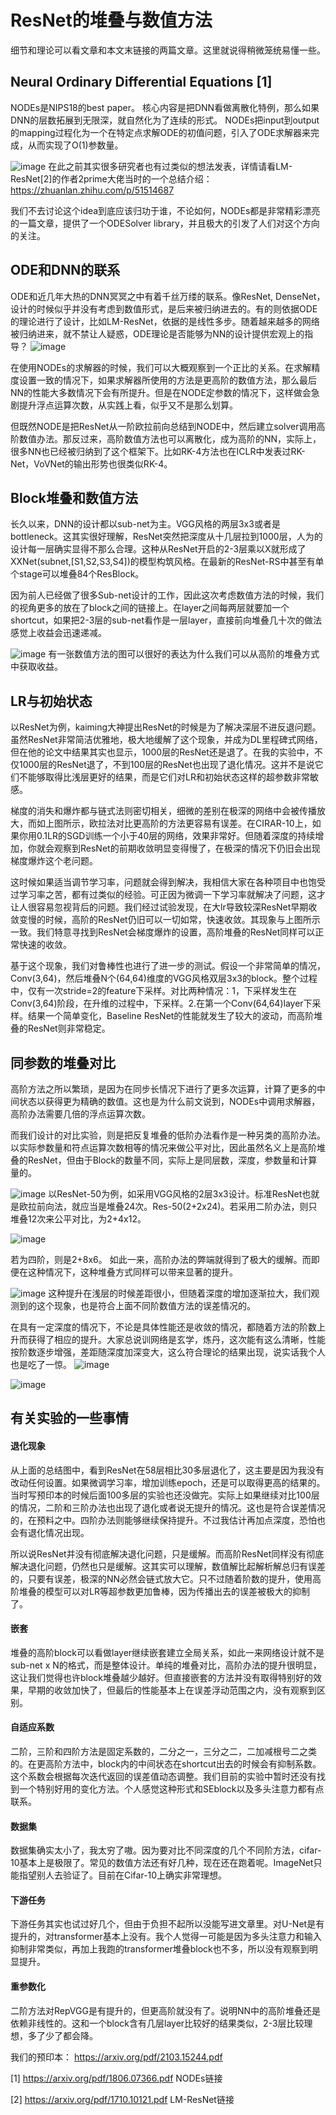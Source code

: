 # ResNet的堆叠与数值方法

细节和理论可以看文章和本文末链接的两篇文章。这里就说得稍微笼统易懂一些。

## Neural Ordinary Differential Equations [1]
NODEs是NIPS18的best paper。 核心内容是把DNN看做离散化特例，那么如果DNN的层数拓展到无限深，就自然化为了连续的形式。
NODEs把input到output的mapping过程化为一个在特定点求解ODE的初值问题，引入了ODE求解器来完成，从而实现了O(1)参数量。

![image](https://user-images.githubusercontent.com/15451867/114329774-31940900-9b7b-11eb-9e0e-21f91e8d872a.png)
在此之前其实很多研究者也有过类似的想法发表，详情请看LM-ResNet[2]的作者2prime大佬当时的一个总结介绍：https://zhuanlan.zhihu.com/p/51514687

我们不去讨论这个idea到底应该归功于谁，不论如何，NODEs都是非常精彩漂亮的一篇文章，提供了一个ODESolver library，并且极大的引发了人们对这个方向的关注。

## ODE和DNN的联系
ODE和近几年大热的DNN冥冥之中有着千丝万缕的联系。像ResNet, DenseNet，设计的时候似乎并没有考虑到数值形式，是后来被归纳进去的。有的则依据ODE的理论进行了设计，比如LM-ResNet，依据的是线性多步。随着越来越多的网络被归纳进来，就不禁让人疑惑，ODE理论是否能够为NN的设计提供宏观上的指导？
![image](https://user-images.githubusercontent.com/15451867/114330535-e24ed800-9b7c-11eb-91f7-8feca3fb2b8b.png)

在使用NODEs的求解器的时候，我们可以大概观察到一个正比的关系。在求解精度设置一致的情况下，如果求解器所使用的方法是更高阶的数值方法，那么最后NN的性能大多数情况下会有所提升。但是在NODE定参数的情况下，这样做会急剧提升浮点运算次数，从实践上看，似乎又不是那么划算。

但既然NODE是把ResNet从一阶欧拉前向总结到NODE中，然后建立solver调用高阶数值办法。那反过来，高阶数值方法也可以离散化，成为高阶的NN，实际上，很多NN也已经被归纳到了这个框架下。比如RK-4方法也在ICLR中发表过RK-Net，VoVNet的输出形势也很类似RK-4。

## Block堆叠和数值方法
长久以来，DNN的设计都以sub-net为主。VGG风格的两层3x3或者是bottleneck。这其实很好理解，ResNet突然把深度从十几层拉到1000层，人为的设计每一层确实显得不那么合理。这种从ResNet开启的2-3层乘以X就形成了XXNet(subnet,[S1,S2,S3,S4])的模型构筑风格。在最新的ResNet-RS中甚至有单个stage可以堆叠84个ResBlock。

因为前人已经做了很多Sub-net设计的工作，因此这次考虑数值方法的时候，我们的视角更多的放在了block之间的链接上。在layer之间每两层就要加一个shortcut，如果把2-3层的sub-net看作是一层layer，直接前向堆叠几十次的做法感觉上收益会迅速递减。

![image](https://user-images.githubusercontent.com/15451867/114331966-25f71100-9b80-11eb-9b5d-bf470a3fc51d.png)
有一张数值方法的图可以很好的表达为什么我们可以从高阶的堆叠方式中获取收益。

## LR与初始状态
以ResNet为例，kaiming大神提出ResNet的时候是为了解决深层不进反退问题。虽然ResNet非常简洁优雅地，极大地缓解了这个现象，并成为DL里程碑式网络，但在他的论文中结果其实也显示，1000层的ResNet还是退了。在我的实验中，不仅1000层的ResNet退了，不到100层的ResNet也出现了退化情况。这并不是说它们不能够取得比浅层更好的结果，而是它们对LR和初始状态这样的超参数非常敏感。

梯度的消失和爆炸都与链式法则密切相关，细微的差别在极深的网络中会被传播放大，而如上图所示，欧拉法对比更高阶的方法更容易有误差。在CIRAR-10上，如果你用0.1LR的SGD训练一个小于40层的网络，效果非常好。但随着深度的持续增加，你就会观察到ResNet的前期收敛明显变得慢了，在极深的情况下仍旧会出现梯度爆炸这个老问题。

这时候如果适当调节学习率，问题就会得到解决，我相信大家在各种项目中也饱受过学习率之苦，都有过类似的经验。可正因为微调一下学习率就解决了问题，这才让人很容易忽视背后的问题。我们经过试验发现，在大lr导致较深ResNet早期收敛变慢的时候，高阶的ResNet仍旧可以一切如常，快速收敛。其现象与上图所示一致。我们特意寻找到ResNet会梯度爆炸的设置，高阶堆叠的ResNet同样可以正常快速的收敛。

基于这个现象，我们对鲁棒性也进行了进一步的测试。假设一个非常简单的情况，Conv(3,64)，然后堆叠N个(64,64)维度的VGG风格双层3x3的block。整个过程中，仅有一次stride=2的feature下采样。对比两种情况：1，下采样发生在Conv(3,64)阶段，在升维的过程中，下采样。2.在第一个Conv(64,64)layer下采样。结果一个简单变化，Baseline ResNet的性能就发生了较大的波动，而高阶堆叠的ResNet则非常稳定。

## 同参数的堆叠对比
高阶方法之所以繁琐，是因为在同步长情况下进行了更多次运算，计算了更多的中间状态以获得更为精确的数值。这也是为什么前文说到，NODEs中调用求解器，高阶办法需要几倍的浮点运算次数。

而我们设计的对比实验，则是把反复堆叠的低阶办法看作是一种另类的高阶办法。以实际参数量和符点运算次数相等的情况来做公平对比，因此虽然名义上是高阶堆叠的ResNet，但由于Block的数量不同，实际上是同层数，深度，参数量和计算量的。

![image](https://user-images.githubusercontent.com/15451867/114336096-2ea01500-9b89-11eb-822b-53acdefc1abe.png)
以ResNet-50为例，如采用VGG风格的2层3x3设计。标准ResNet也就是欧拉前向法，就应当是堆叠24次。Res-50(2+2x24)。若采用二阶办法，则只堆叠12次来公平对比，为2+4x12。

![image](https://user-images.githubusercontent.com/15451867/114336107-35c72300-9b89-11eb-8a85-27ecfdd3bdd4.png)

若为四阶，则是2+8x6。 如此一来，高阶办法的弊端就得到了极大的缓解。而即便在这种情况下，这种堆叠方式同样可以带来显著的提升。

![image](https://user-images.githubusercontent.com/15451867/114335973-ebde3d00-9b88-11eb-850b-4082680acd54.png)
这种提升在浅层的时候差距很小，但随着深度的增加逐渐拉大，我们观测到的这个现象，也是符合上面不同阶数值方法的误差情况的。

在具有一定深度的情况下，不论是具体性能还是收敛的情况，都随着方法的阶数上升而获得了相应的提升。大家总说训网络是玄学，炼丹，这次能有这么清晰，性能按阶数逐步增强，差距随深度加深变大，这么符合理论的结果出现，说实话我个人也是吃了一惊。
![image](https://user-images.githubusercontent.com/15451867/114336255-7d4daf00-9b89-11eb-8115-65d8310da847.png)

![image](https://user-images.githubusercontent.com/15451867/114336500-1f6d9700-9b8a-11eb-93b3-34f929856cef.png)

## 有关实验的一些事情

#### 退化现象
从上面的总结图中，看到ResNet在58层相比30多层退化了，这主要是因为我没有改动任何设置。如果微调学习率，增加训练epoch，还是可以取得更高的结果的。当时写预印本的时候后面100多层的实验也还没做完。实际上如果继续对比100层的情况，二阶和三阶办法也出现了退化或者说无提升的情况。这也是符合误差情况的，在预料之中。四阶办法则能够继续保持提升。不过我估计再加点深度，恐怕也会有退化情况出现。

所以说ResNet并没有彻底解决退化问题，只是缓解。而高阶ResNet同样没有彻底解决退化问题，仍然也只是缓解。这其实可以理解，数值解比起解析解总归有误差的，只要有误差，极深的NN必然会链式放大它。只不过随着阶数的提升，使用高阶堆叠的模型可以对LR等超参数更加鲁棒，因为传播出去的误差被极大的抑制了。

#### 嵌套
堆叠的高阶block可以看做layer继续嵌套建立全局关系，如此一来网络设计就不是sub-net x N的格式，而是整体设计。单纯的堆叠对比，高阶办法的提升很明显，这让我们觉得也许block堆叠越少越好。但直接嵌套的方法并没有取得特别好的效果，早期的收敛加快了，但最后的性能基本上在误差浮动范围之内，没有观察到区别。

#### 自适应系数
二阶，三阶和四阶方法是固定系数的，二分之一，三分之二，二加减根号二之类的。在更高阶方法中，block内的中间状态在shortcut出去的时候会有抑制系数。这个系数会根据每次迭代返回的误差值动态调整。我们目前的实验中暂时还没有找到一个特别好用的变化方法。个人感觉这种形式和SEblock以及多头注意力都有点联系。

#### 数据集
数据集确实太小了，我太穷了嗷。因为要对比不同深度的几个不同阶方法，cifar-10基本上是极限了。常见的数值方法还有好几种，现在还在跑着呢。ImageNet只能指望别人去验证了。目前在Cifar-10上确实非常理想。

#### 下游任务
下游任务其实也试过好几个，但由于负担不起所以没能写进文章里。对U-Net是有提升的，对transformer基本上没有。我个人觉得一可能是因为多头注意力和输入抑制非常类似，再加上我跑的transformer堆叠block也不多，所以没有观察到明显提升。

#### 重参数化
二阶方法对RepVGG是有提升的，但更高阶就没有了。说明NN中的高阶堆叠还是依赖非线性的。这和一个block含有几层layer比较好的结果类似，2-3层比较理想，多了少了都会降。

我们的预印本： https://arxiv.org/pdf/2103.15244.pdf

[1] https://arxiv.org/pdf/1806.07366.pdf  NODEs链接

[2] https://arxiv.org/pdf/1710.10121.pdf  LM-ResNet链接
